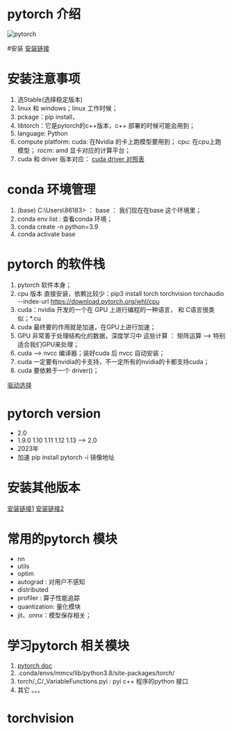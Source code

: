 # pytorch 介绍
![pytorch](https://github.com/pytorch/pytorch/blob/main/docs/source/_static/img/pytorch-logo-dark.png)

#安装
[安装链接](https://pytorch.org/)

# 安装注意事项
1. 选Stable(选择稳定版本)
2. linux 和 windows；linux 工作时候；
3. pckage：pip install，
4. libtorch：它是pytorch的c++版本，c++ 部署的时候可能会用到；
5. language: Python
6. compute platform:
  cuda: 在Nvidia 的卡上跑模型要用到；
  cpu: 在cpu上跑模型；
  rocm: amd 显卡对应的计算平台；
7. cuda 和 driver 版本对应：
[cuda driver 对照表](https://docs.nvidia.com/cuda/cuda-toolkit-release-notes/index.html)

# conda 环境管理
1. (base) C:\Users\86183> ： base ： 我们现在在base 这个环境里；
2. conda env list : 查看conda 环境；
3. conda create -n python=3.9
4. conda activate base

# pytorch 的软件栈
1. pytorch 软件本身；
2. cpu 版本 直接安装，依赖比较少：pip3 install torch torchvision torchaudio --index-url https://download.pytorch.org/whl/cpu
3. cuda：nvidia 开发的一个在 GPU 上进行编程的一种语言， 和 C语言很类似；*.cu
4. cuda 最终要的作用就是加速，在GPU上进行加速；
5. GPU 非常善于处理结构化的数据，深度学习中 这些计算 ： 矩阵运算 --> 特别适合我们GPU来处理；
6. cuda --> nvcc 编译器；装好cuda 后 nvcc 自动安装；
7. cuda 一定要有nvidia的卡支持，不一定所有的nvidia的卡都支持cuda；
8. cuda 要依赖于一个 driver()；

[驱动选择](https://www.nvidia.cn/Download/index.aspx?lang=cn)

# pytorch version
- 2.0
- 1.9.0 1.10 1.11 1.12 1.13 --> 2.0
- 2023年
- 加速 pip install pytorch -i 镜像地址

# 安装其他版本
[安装链接1](https://pytorch.org/get-started/previous-versions/)
[安装链接2](https://download.pytorch.org/whl/torch/)

# 常用的pytorch 模块
- nn
- utils
- optim
- autograd : 对用户不感知
- distributed
- profiler : 算子性能追踪
- quantization: 量化模块
- jit、onnx：模型保存相关；

# 学习pytorch 相关模块
1. [pytorch doc](https://pytorch.org/docs/stable/search.html?q=&check_keywords=yes&area=default#)
2. .conda/envs/mmcv/lib/python3.8/site-packages/torch/
3. torch/_C/_VariableFunctions.pyi : pyi c++ 程序的python 接口
4. 其它 。。。

# torchvision
